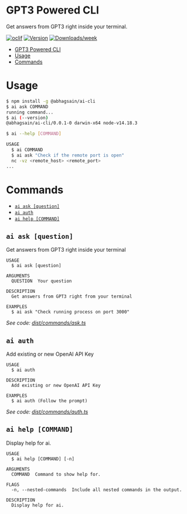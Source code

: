 # GPT3 Powered CLI

Get answers from GPT3 right inside your terminal.

[![oclif](https://img.shields.io/badge/cli-oclif-brightgreen.svg)](https://oclif.io)
[![Version](https://img.shields.io/npm/v/@abhagsain/ai-cli.svg)](https://npmjs.org/package/@abhagsain/ai-cli)
[![Downloads/week](https://img.shields.io/npm/dw/@abhagsain/ai-cli.svg)](https://npmjs.org/package/@abhagsain/ai-cli)

<!-- toc -->

- [GPT3 Powered CLI](#gpt3-powered-cli)
- [Usage](#usage)
- [Commands](#commands)
<!-- tocstop -->

# Usage

<!-- usage -->

```sh
$ npm install -g @abhagsain/ai-cli
$ ai ask COMMAND
running command...
$ ai (--version)
@abhagsain/ai-cli/0.0.1-0 darwin-x64 node-v14.18.3

$ ai --help [COMMAND]

USAGE
  $ ai COMMAND
  $ ai ask "Check if the remote port is open"
  nc -vz <remote_host> <remote_port>
...
```

<!-- usagestop -->

# Commands

<!-- commands -->

- [`ai ask [question]`](#ai-ask-question)
- [`ai auth`](#ai-auth)
- [`ai help [COMMAND]`](#ai-help-command)

## `ai ask [question]`

Get answers from GPT3 right inside your terminal

```
USAGE
  $ ai ask [question]

ARGUMENTS
  QUESTION  Your question

DESCRIPTION
  Get answers from GPT3 right from your terminal

EXAMPLES
  $ ai ask "Check running process on port 3000"
```

_See code: [dist/commands/ask.ts](https://github.com/abhagsain/ai-cli/blob/v0.0.1-0/dist/commands/ask.ts)_

## `ai auth`

Add existing or new OpenAI API Key

```
USAGE
  $ ai auth

DESCRIPTION
  Add existing or new OpenAI API Key

EXAMPLES
  $ ai auth (Follow the prompt)
```

_See code: [dist/commands/auth.ts](https://github.com/abhagsain/ai-cli/blob/v0.0.1-0/dist/commands/auth.ts)_

## `ai help [COMMAND]`

Display help for ai.

```
USAGE
  $ ai help [COMMAND] [-n]

ARGUMENTS
  COMMAND  Command to show help for.

FLAGS
  -n, --nested-commands  Include all nested commands in the output.

DESCRIPTION
  Display help for ai.
```
